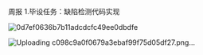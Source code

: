 周报
1.毕设任务：缺陷检测代码实现

![0d7ef0636b7b11adcdcfc49ee0dbdfe](https://github.com/user-attachments/assets/483e467d-66c8-4030-92db-60d6a61c5a95)
  
![Uploading c098c9a0f0679a3ebaf99f75d05df27.png…]()
